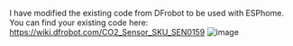 I have modified the existing code from DFrobot to be used with ESPhome. 
You can find your existing code here: https://wiki.dfrobot.com/CO2_Sensor_SKU_SEN0159
![image](https://user-images.githubusercontent.com/48736349/228287442-789f8eb8-3bf8-4e64-ab71-56a0b4290f67.png)

